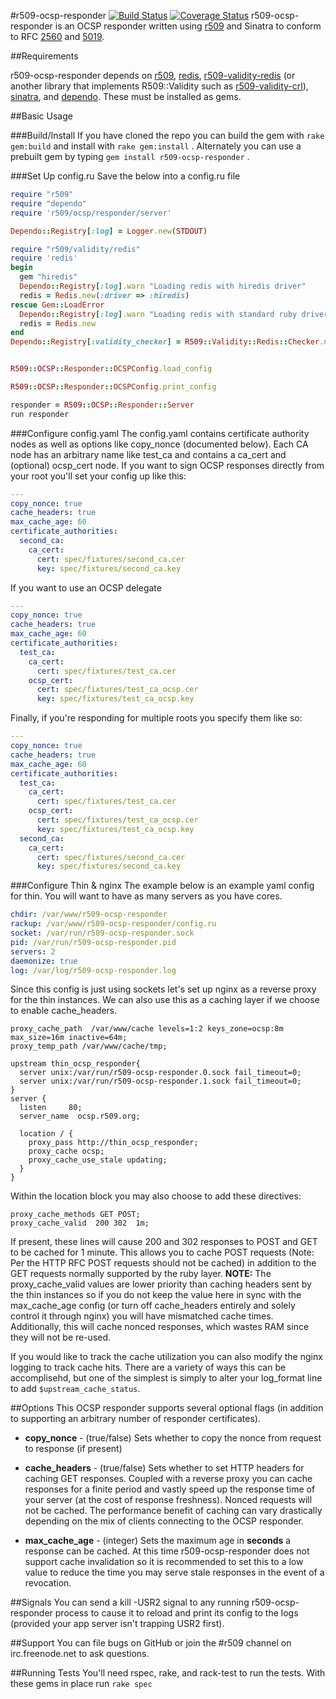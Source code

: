 #r509-ocsp-responder [![Build Status](https://secure.travis-ci.org/r509/r509-ocsp-responder.png)](http://travis-ci.org/r509/r509-ocsp-responder) [![Coverage Status](https://coveralls.io/repos/r509/r509-ocsp-responder/badge.png)](https://coveralls.io/r/r509/r509-ocsp-responder)
r509-ocsp-responder is an OCSP responder written using [r509](https://github.com/r509/r509) and Sinatra to conform to RFC [2560](http://www.ietf.org/rfc/rfc2560.txt) and [5019](http://www.ietf.org/rfc/rfc5019.txt).

##Requirements

r509-ocsp-responder depends on [r509](https://github.com/r509/r509), [redis](http://redis.io), [r509-validity-redis](https://github.com/sirsean/r509-validity-redis) (or another library that implements R509::Validity such as [r509-validity-crl](https://github.com/r509/r509-validity-crl)), [sinatra](http://sinatrarb.com), and [dependo](https://github.com/sirsean/dependo). These must be installed as gems.

##Basic Usage

###Build/Install
If you have cloned the repo you can build the gem with ```rake gem:build``` and install with ```rake gem:install``` . Alternately you can use a prebuilt gem by typing ```gem install r509-ocsp-responder``` .

###Set Up config.ru
Save the below into a config.ru file

```ruby
require "r509"
require "dependo"
require 'r509/ocsp/responder/server'

Dependo::Registry[:log] = Logger.new(STDOUT)

require "r509/validity/redis"
require 'redis'
begin
  gem "hiredis"
  Dependo::Registry[:log].warn "Loading redis with hiredis driver"
  redis = Redis.new(:driver => :hiredis)
rescue Gem::LoadError
  Dependo::Registry[:log].warn "Loading redis with standard ruby driver"
  redis = Redis.new
end
Dependo::Registry[:validity_checker] = R509::Validity::Redis::Checker.new(redis)


R509::OCSP::Responder::OCSPConfig.load_config

R509::OCSP::Responder::OCSPConfig.print_config

responder = R509::OCSP::Responder::Server
run responder
```


###Configure config.yaml
The config.yaml contains certificate authority nodes as well as options like copy_nonce (documented below). Each CA node has an arbitrary name like test_ca and contains a ca_cert and (optional) ocsp_cert node. If you want to sign OCSP responses directly from your root you'll set your config up like this:

```yaml
---
copy_nonce: true
cache_headers: true
max_cache_age: 60
certificate_authorities:
  second_ca:
    ca_cert:
      cert: spec/fixtures/second_ca.cer
      key: spec/fixtures/second_ca.key
```

If you want to use an OCSP delegate

```yaml
---
copy_nonce: true
cache_headers: true
max_cache_age: 60
certificate_authorities:
  test_ca:
    ca_cert:
      cert: spec/fixtures/test_ca.cer
    ocsp_cert:
      cert: spec/fixtures/test_ca_ocsp.cer
      key: spec/fixtures/test_ca_ocsp.key
```

Finally, if you're responding for multiple roots you specify them like so:

```yaml
---
copy_nonce: true
cache_headers: true
max_cache_age: 60
certificate_authorities:
  test_ca:
    ca_cert:
      cert: spec/fixtures/test_ca.cer
    ocsp_cert:
      cert: spec/fixtures/test_ca_ocsp.cer
      key: spec/fixtures/test_ca_ocsp.key
  second_ca:
    ca_cert:
      cert: spec/fixtures/second_ca.cer
      key: spec/fixtures/second_ca.key
```

###Configure Thin & nginx
The example below is an example yaml config for thin. You will want to have as many servers as you have cores.

```yaml
chdir: /var/www/r509-ocsp-responder
rackup: /var/www/r509-ocsp-responder/config.ru
socket: /var/run/r509-ocsp-responder.sock
pid: /var/run/r509-ocsp-responder.pid
servers: 2
daemonize: true
log: /var/log/r509-ocsp-responder.log
```

Since this config is just using sockets let's set up nginx as a reverse proxy for the thin instances. We can also use this as a caching layer if we choose to enable cache_headers.

```
proxy_cache_path  /var/www/cache levels=1:2 keys_zone=ocsp:8m max_size=16m inactive=64m;
proxy_temp_path /var/www/cache/tmp;

upstream thin_ocsp_responder{
  server unix:/var/run/r509-ocsp-responder.0.sock fail_timeout=0;
  server unix:/var/run/r509-ocsp-responder.1.sock fail_timeout=0;
}
server {
  listen     80;
  server_name  ocsp.r509.org;

  location / {
    proxy_pass http://thin_ocsp_responder;
    proxy_cache ocsp;
    proxy_cache_use_stale updating;
  }
}
```

Within the location block you may also choose to add these directives:

```
proxy_cache_methods GET POST;
proxy_cache_valid  200 302  1m;
```

If present, these lines will cause 200 and 302 responses to POST and GET to be cached for 1 minute. This allows you to cache POST requests (Note: Per the HTTP RFC POST requests should not be cached) in addition to the GET requests normally supported by the ruby layer. __NOTE:__ The proxy\_cache\_valid values are lower priority than caching headers sent by the thin instances so if you do not keep the value here in sync with the max\_cache\_age config (or turn off cache\_headers entirely and solely control it through nginx) you will have mismatched cache times. Additionally, this will cache nonced responses, which wastes RAM since they will not be re-used.

If you would like to track the cache utilization you can also modify the nginx logging to track cache hits. There are a variety of ways this can be accomplisehd, but one of the simplest is simply to alter your log_format line to add ```$upstream_cache_status```.

##Options
This OCSP responder supports several optional flags (in addition to supporting an arbitrary number of responder certificates).

* __copy\_nonce__ - (true/false) Sets whether to copy the nonce from request to response (if present)

* __cache\_headers__ - (true/false) Sets whether to set HTTP headers for caching GET responses. Coupled with a reverse proxy you can cache responses for a finite period and vastly speed up the response time of your server (at the cost of response freshness). Nonced requests will not be cached. The performance benefit of caching can vary drastically depending on the mix of clients connecting to the OCSP responder.

* __max\_cache\_age__ - (integer) Sets the maximum age in __seconds__ a response can be cached. At this time r509-ocsp-responder does not support cache invalidation so it is recommended to set this to a low value to reduce the time you may serve stale responses in the event of a revocation.

##Signals
You can send a kill -USR2 signal to any running r509-ocsp-responder process to cause it to reload and print its config to the logs (provided your app server isn't trapping USR2 first).

##Support
You can file bugs on GitHub or join the #r509 channel on irc.freenode.net to ask questions.

##Running Tests
You'll need rspec, rake, and rack-test to run the tests. With these gems in place run ```rake spec```
